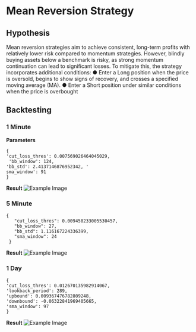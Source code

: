 # Mean  Reversion Strategy 
## Hypothesis
 Mean reversion strategies aim to achieve consistent, long-term profits with relatively lower risk
 compared to momentum strategies. However, blindly buying assets below a benchmark is risky, as
 strong momentum continuation can lead to significant losses. To mitigate this, the strategy
 incorporates additional conditions:
● Enter a Long position when the price is oversold, begins to show signs of recovery, and
 crosses a specified moving average (MA).
 ● Enter a Short position under similar conditions when the price is overbought
 ## Backtesting
 ### 1 Minute 
 **Parameters**
```
{
'cut_loss_thres': 0.007569026464045029,
 'bb_window': 124,
'bb_std': 2.4137146876952342, '
sma_window': 91
}
```
**Result**
![Example Image](./images/1min.png)
 ### 5 Minute 
 ```
{
    "cut_loss_thres": 0.009450233005530457,
    "bb_window": 27,
    "bb_std": 1.116167224336399,
    "sma_window": 24
  }
```
**Result**
![Example Image](./images/5min.png)
 ### 1 Day

 ```
{
'cut_loss_thres': 0.012670135982914067,
'lookback_period': 289,
'upbound': 0.009367476782809248,
'downbound': -0.06322841969405665,
'sma_window': 97
}
```
**Result**
![Example Image](./images/example.png)
